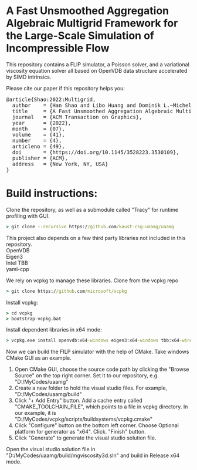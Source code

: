 # A Fast Unsmoothed Aggregation Algebraic Multigrid Framework for the Large-Scale Simulation of Incompressible Flow

This repository contains a FLIP simulator, a Poisson solver, and a variational viscosity equation solver all based on OpenVDB data structure accelerated by SIMD intrinsics.

Please cite our paper if this repository helps you:  
<pre>
@article{Shao:2022:Multigrid,  
  author    = {Han Shao and Libo Huang and Dominik L.~Michels},  
  title     = {A Fast Unsmoothed Aggregation Algebraic Multigrid Framework for the Large-Scale Simulation of Incompressible Flow},  
  journal   = {ACM Transaction on Graphics},  
  year      = {2022},  
  month     = {07},  
  volume    = {41},  
  number    = {4},  
  articleno = {49},  
  doi       = {https://doi.org/10.1145/3528223.3530109},  
  publisher = {ACM},  
  address   = {New York, NY, USA}  
}  
</pre>

# Build instructions:
Clone the repository, as well as a submodule called "Tracy" for runtime profiling with GUI.
```cmd
> git clone --recursive https://github.com/kaust-csg-uaamg/uaamg
```

This project also depends on a few third party libraries not included in this repository.  
OpenVDB  
Eigen3  
Intel TBB  
yaml-cpp  

We rely on vcpkg to manage these libraries.
Clone from the vcpkg repo
```cmd
> git clone https://github.com/microsoft/vcpkg
```
Install vcpkg:
```cmd
> cd vcpkg
> bootstrap-vcpkg.bat
```

Install dependent libraries in x64 mode:
```cmd
> vcpkg.exe install openvdb:x64-windows eigen3:x64-windows tbb:x64-windows yaml-cpp:x64-windows
```

Now we can build the FILP simulator with the help of CMake.
Take windows CMake GUI as an example.
1. Open CMake GUI, choose the source code path by clicking the "Browse Source" on the top right corner. Set it to our repository, e.g.  "D:/MyCodes/uaamg"
2. Create a new folder to hold the visual studio files. For example, "D:/MyCodes/uaamg/build"
3. Click "+ Add Entry" button. Add a cache entry called "CMAKE_TOOLCHAIN_FILE", which points to a file in vcpkg directory. In our example, it is "D:/MyCodes/vcpkg/scripts/buildsystems/vcpkg.cmake"
4. Click "Configure" button on the bottom left corner. Choose Optional platform for generator as "x64". Click. "Finish" button.
5. Click "Generate" to generate the visual studio solution file.

Open the visual studio solution file in "D:/MyCodes/uaamg/build/mgviscosity3d.sln" and build in Release x64 mode.

